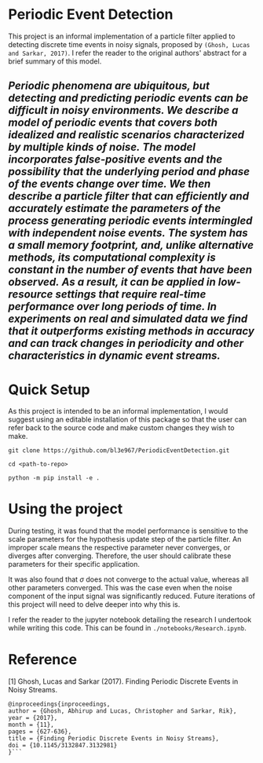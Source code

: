 # Periodic Event Detection

This project is an informal implementation of a particle filter applied to detecting discrete time events in noisy signals, proposed by `(Ghosh, Lucas and Sarkar, 2017)`. I refer the reader to the original authors' abstract for a brief summary of this model.

*Periodic phenomena are ubiquitous, but detecting and predicting periodic events can be difficult in noisy environments. We describe a model of periodic events that covers both idealized and realistic scenarios characterized by multiple kinds of noise.*
*The model incorporates false-positive events and the possibility that the underlying period and phase of the events change over time. We then describe a particle filter that can efficiently and accurately estimate the parameters of the process generating periodic events intermingled with independent noise events.*
*The system has a small memory footprint, and, unlike alternative methods, its computational complexity is constant in the number of events that have been observed.*
*As a result, it can be applied in low-resource settings that require real-time performance over long periods of time. In experiments on real and simulated data we find that it outperforms existing methods in accuracy and can track changes in periodicity and other characteristics in dynamic event streams.*
---

# Quick Setup
As this project is intended to be an informal implementation, I would suggest using an editable installation of this package so that the user can refer back to the source code and make custom changes they wish to make.

```
git clone https://github.com/bl3e967/PeriodicEventDetection.git

cd <path-to-repo>

python -m pip install -e .
```

# Using the project

During testing, it was found that the model performance is sensitive to the scale parameters for the hypothesis update step of the particle filter. An improper scale means the respective parameter never converges, or diverges after converging. Therefore, the user should calibrate these parameters for their specific application. 

It was also found that $\sigma$ does not converge to the actual value, whereas all other parameters converged. This was the case even when the noise component of the input signal was significantly reduced. Future iterations of this project will need to delve deeper into why this is. 

I refer the reader to the jupyter notebook detailing the research I undertook while writing this code. This can be found in `./notebooks/Research.ipynb`. 

# Reference
<a id="1">[1]</a> Ghosh, Lucas and Sarkar (2017). Finding Periodic Discrete Events in Noisy Streams.
```
@inproceedings{inproceedings,
author = {Ghosh, Abhirup and Lucas, Christopher and Sarkar, Rik},
year = {2017},
month = {11},
pages = {627-636},
title = {Finding Periodic Discrete Events in Noisy Streams},
doi = {10.1145/3132847.3132981}
}```

